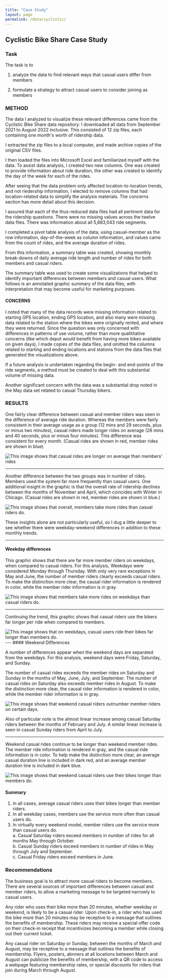 ```yaml
---
title: "Case Study"
layout: page
permalink: /data/cyclistic/
---
```


## Cyclistic Bike Share Case Study

### Task

The task is to

1. analyze the data to find relevant ways that casual users differ from members

2. formulate a strategy to attract casual users to consider joining as members

  

### METHOD

  

The data I analyzed to visualize these relevant differences came from the Cyclistic Bike Share data repository. I downloaded all data from September 2021 to August 2022 inclusive. This consisted of 12 zip files, each containing one month's worth of ridership data.

I extracted the zip files to a local computer, and made archive copies of the original CSV files.  

I then loaded the files into Microsoft Excel and familiarized myself with the data. To assist data analysis, I created two new columns. One was created to provide information about ride duration, the other was created to identify the day of the week for each of the rides.

After seeing that the data problem only affected location-to-location trends, and not riedership information, I elected to remove columns that had location-related data to simplify the analysis materials. The concerns section has more detail about this decision.

I assured that each of the thus-reduced data files had all pertinent data for the ridership questions. There were no missing values across the twelve data files. There was information about all 5,883,043 ride segments.

I completed a pivot table analysis of the data, using casual-member as the row information, day-of-the-week as column information, and values came from the count of rides, and the average duration of rides.

From this information, a summary table was created, showing monthly break-downs of daily average ride length and number of rides for both members and casual riders.

The summary table was used to create some visualizations that helped to identify important differences between members and casual users. What follows is an annotated graphic summary of the data files, with interpretation that may become useful for marketing purposes.

#### CONCERNS

I noted that many of the data records were missing information related to starting GPS location, ending GPS location, and also many were missing data related to the station where the bikes were originally rented, and where they were returned. Since the question was only concerned with differences in patterns of use volume, rather than more qualititative concerns (like which depot would benefit from having more bikes available on given days), I made copies of the data files, and omitted the columns related to starting and ending locations and stations from the data files that generated the visualizations above.

If a future analysis is undertaken regarding the begin- and end-points of the ride segments, a method must be created to deal with this substantial volume of missing data.

Another significant concern with the data was a substantial drop noted in the May data set related to casual Thursday bikers.

### RESULTS

One fairly clear difference between casual and member riders was seen in the difference of average ride duration. Whereas the members were fairly consistent in their average usage as a group (12 mins and 29 seconds, plus or minus two minutes), casual riders made longer rides on average (28 mins and 40 seconds, plus or minus four minutes). This difference was consistent for every month. (Casual rides are shown in red, member rides are shown in blue)

 <img src="/images/casual_longer_rides.png" alt="This image shows that casual rides are longer on average than members' rides">

---

Another difference between the two groups was in number of rides. Members used the system far more frequently than casual users. One additional insight in the graphic is that the overall rate of ridership declines between the months of November and April, which coincides with Winter in Chicago. (Casual rides are shown in red, member rides are shown in blue.)

<img src="/images/casual_more_rides.png" alt="This image shows that overall, members take more rides than casual riders do.">
  
These insights alone are not particularly useful, so I dug a little deeper to see whether there were weekday-weekend differences in addition to these monthly trends.

---

#### Weekday differences
This graphic shows that there are far more member riders on weekdays, when compared to casual riders. For this analysis, Weekdays were considered Monday through Thursday. With only very rare exceptions in May and June, the number of member riders clearly exceeds casual riders. To make the distinction more clear, the causal rider information is rendered in color, while the member rider information is in gray. 

<img src="/images/weekday_rides.png" alt="This image shows that members take more rides on weekdays than casual riders do.">

---

Continuing the trend, this graphic shows that casual riders use the bikers far longer per ride when compared to members.

<img src="/images/weekday_duration.png" alt="This image shows that on weekdays, casual users ride their bikes far longer than members do.">
---
#### Weekend Differences

A number of differences appear when the weekend days are separated from the weekdays. For this analysis, weekend days were Friday, Saturday, and Sunday.

The number of casual rides exceeds the member rides on Saturday and Sunday in the months of May, June, July, and September. The number of casual rides on Saturday also exceeds member rides in August. To make the distinction more clear, the causal rider information is rendered in color, while the member rider information is in gray.

<img src="/images/weekend_rides.png" alt="This image shows that weekend casual riders outnumber member riders on certain days.">

Also of particular note is the almost linear increase among casual Saturday riders between the months of February and July. A similar linear increase is seen in casual Sunday riders from April to July.

---

Weekend casual rides continue to be longer than weekend member rides. The member ride information is rendered in gray, and the casual ride information is in color. To help make the distinction more clear, an average casual duration line is included in dark red, and an average member duration line is included in dark blue.

<img src="/images/weekend_duration.png" alt="This image shows that weekend casual riders use their bikes longer than members do.">

#### Summary
1. In all cases, average casual riders uses their bikes longer than  member riders.<br/>
2. In all weekday cases, members use the service more often than casual users do.<br/>
2. In virtually every weekend model, member riders use the service more than casual users do.<br/>
    a. Casual Saturday riders exceed members in number of rides for all months May through October.<br/>
    b. Casual Sunday riders exceed members in number of rides in May through July and September.<br/>
    c. Casual Friday riders exceed members in June.<br/>


### Recommendations

The business goal is to attract more casual riders to become members. There are several sources of important differences between casual and member riders, to allow a marketing message to be targeted narrowly to casual users. 

Any rider who uses their bike more than 20 minutes, whether weekday or weekend, is likely to be a casual rider. Upon check-in, a rider who has used the bike more than 20 minutes may be receptive to a message that outlines the benefits of membership. These riders may receive a special offer code on their check-in receipt that incentivizes becoming a member while closing out their current ticket.

Any casual rider on Saturday or Sunday, between the months of March and August, may be receptive to a message that outlines the benefits of membership. Flyers, posters, abnners at all locations between March and August can publicize the benefits of membership, with a QR code to access a webpage featuring membership rates, or special discounts for riders that join during March through August.
